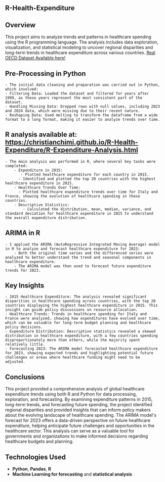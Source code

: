## **R-Health-Expenditure**
## **Overview**
This project aims to analyze trends and patterns in healthcare spending using the R programming language. The analysis includes data exploration, visualization, and statistical modeling to uncover regional disparities and long-term trends in healthcare expenditure across various countries.
[Real OECD Dataset Available here!]( https://data-explorer.oecd.org/vis?pg=0&fc=Topic&fs[0]=Topic%2C1%7CHealth%23HEA%23%7CHealth%20expenditure%20and%20financing%23HEA_EXP%23&bp=true&snb=5&df[ds]=dsDisseminateFinalDMZ&df[id]=DSD_SHA%40DF_SHA&df[ag]=OECD.ELS.HD&df[vs]=1.0&dq=.A.EXP_HEALTH.PT_B1GQ._T.._T.._T...&pd=2015%2C&to[TIME_PERIOD]=false&vw=tb)

## **Pre-Processing in Python**
    - The initial data cleaning and preparation was carried out in Python, which involved:
    - Filtering Data: Loaded the dataset and filtered for years after 1999, as these years represent the most consistent part of the dataset.
    - Handling Missing Data: Dropped rows with null values, including 2023 and 2024 data, which were missing due to their recent nature.
    - Reshaping Data: Used melting to transform the dataframe from a wide format to a long format, making it easier to analyze trends over time.

## **R analysis** available at:  https://christianchimi.github.io/R-Health-Expenditure/R-Expenditure-Analysis.html
    - The main analysis was performed in R, where several key tasks were completed:
        - Expenditure in 2015:
           - Plotted healthcare expenditure for each country in 2015.
          - Identified and plotted the top 20 countries with the highest healthcare expenditure in 2015.
        - Healthcare Trends Over Time:
          - Plotted healthcare expenditure trends over time for Italy and France, showing the evolution of healthcare spending in these countries.
        - Descriptive Statistics:
            - Calculated the distribution, mean, median, variance, and standard deviation for healthcare expenditure in 2015 to understand the overall expenditure distribution.

## **ARIMA in R**
    - I applied the ARIMA (AutoRegressive Integrated Moving Average) model in R to analyze and forecast healthcare expenditure for 2023:
        - Both the original time series and the differenced series were analyzed to better understand the trend and seasonal components in healthcare expenditure.
        - The ARIMA model was then used to forecast future expenditure trends for 2023.

## **Key Insights**
    - 2015 Healthcare Expenditure: The analysis revealed significant disparities in healthcare spending across countries, with the top 20 countries displaying the highest healthcare expenditure in 2015. This insight can guide policy discussions on resource allocation.
    - Healthcare Trends: Trends in healthcare spending for Italy and France were analyzed, showing how expenditures have evolved over time, which can be valuable for long-term budget planning and healthcare policy decisions.
    - Expenditure Distribution: Descriptive statistics revealed a skewed distribution in healthcare expenditure, with a few countries spending disproportionately more than others, while the majority spent relatively little.
    - Forecasting 2023: The ARIMA model forecasted healthcare expenditure for 2023, showing expected trends and highlighting potential future challenges or areas where healthcare funding might need to be adjusted.

## **Conclusions**
This project provided a comprehensive analysis of global healthcare expenditure trends using both R and Python for data processing, exploration, and forecasting. By examining expenditure patterns in 2015, long-term trends, and forecasting future spending, the project identified regional disparities and provided insights that can inform policy makers about the evolving landscape of healthcare spending. The ARIMA model's forecast for 2023 offers a data-driven perspective on future healthcare expenditure, helping anticipate future challenges and opportunities in the healthcare sector. This analysis can serve as a valuable tool for governments and organizations to make informed decisions regarding healthcare budgets and planning.

## **Technologies Used**
- **Python**, **Pandas**, **R**
- **Machine Learning for forecasting** and **statistical analysis**
